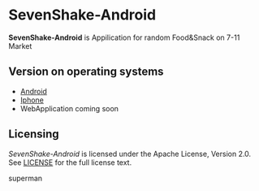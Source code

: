 # SevenShake-Android
**SevenShake-Android** is Appilication for random Food&Snack on 7-11 Market


## Version on operating systems
* [Android](https://github.com/Todsphol/SevenShake-Android)
* [Iphone](https://github.com/oakahn/SevenShake_ios/tree/dev)
* WebApplication coming soon

## Licensing
*SevenShake-Android* is licensed under the Apache License, Version 2.0. See [LICENSE](https://github.com/Todsphol/SevenShake-Android/blob/dev/LICENSE.txt) for the full license text.

superman

